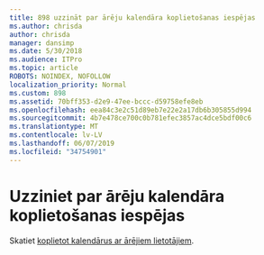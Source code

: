 ```yaml
---
title: 898 uzzināt par ārēju kalendāra koplietošanas iespējas
ms.author: chrisda
author: chrisda
manager: dansimp
ms.date: 5/30/2018
ms.audience: ITPro
ms.topic: article
ROBOTS: NOINDEX, NOFOLLOW
localization_priority: Normal
ms.custom: 898
ms.assetid: 70bff353-d2e9-47ee-bccc-d59758efe8eb
ms.openlocfilehash: eea84c3e2c51d89eb7e22e2a17db6b305855d994
ms.sourcegitcommit: 4b7e478ce700c0b781efec3857ac4dce5bdf00c6
ms.translationtype: MT
ms.contentlocale: lv-LV
ms.lasthandoff: 06/07/2019
ms.locfileid: "34754901"
---
```

# <a name="learn-about-external-calendar-sharing-options"></a>Uzziniet par ārēju kalendāra koplietošanas iespējas

Skatiet [koplietot kalendārus ar ārējiem lietotājiem](https://support.office.com/article/fb00dd4e-2d5f-4e8d-8ff4-94b2cf002bdd.aspx).
